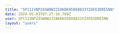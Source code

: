 ```yaml
---
title: "SP111VNPZ4SW0W2258KDK95088833YZ4F63DRE5NN"
date: 2024-05-03T07:27:16.769Z
user: SP111VNPZ4SW0W2258KDK95088833YZ4F63DRE5NN
layout: "users"
---
```

    